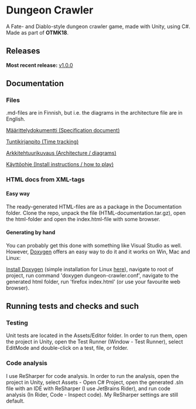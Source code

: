 # Dungeon Crawler


A Fate- and Diablo-style dungeon crawler game, made with Unity, using C#. Made as part of **OTMK18**.

## Releases

**Most recent release:**
[v1.0.0](https://github.com/sofivanhanen/dungeon-crawler/releases/tag/v1.0.0)

## Documentation

### Files

.md-files are in Finnish, but i.e. the diagrams in the architecture file are in English.

[Määrittelydokumentti (Specification document)](https://github.com/sofivanhanen/dungeon-crawler/blob/master/Documentation/Vaatimusm%C3%A4%C3%A4rittely.md)

[Tuntikirjanpito (Time tracking)](https://github.com/sofivanhanen/dungeon-crawler/blob/master/Documentation/Tuntikirjanpito.md)

[Arkkitehtuurikuvaus (Architecture / diagrams)](https://github.com/sofivanhanen/dungeon-crawler/blob/master/Documentation/Arkkitehtuuri.md)

[Käyttöohje (Install instructions / how to play)](https://github.com/sofivanhanen/dungeon-crawler/blob/master/Documentation/K%C3%A4ytt%C3%B6ohje.md)

### HTML docs from XML-tags

#### Easy way

The ready-generated HTML-files are as a package in the Documentation folder. Clone the repo, unpack the file (HTML-documentation.tar.gz), open the html-folder and open the index.html-file with some browser.

#### Generating by hand

You can probably get this done with something like Visual Studio as well. However, [Doxygen](http://www.stack.nl/~dimitri/doxygen/) offers an easy way to do it and it works on Win, Mac and Linux:

[Install Doxygen](http://www.stack.nl/~dimitri/doxygen/download.html) (simple installation for Linux [here](http://xmodulo.com/how-to-generate-documentation-from-source-code-in-linux.html)), navigate to root of project, run command 'doxygen dungeon-crawler.conf', navigate to the generated html folder, run 'firefox index.html' (or use your favourite web browser).


## Running tests and checks and such

### Testing

Unit tests are located in the Assets/Editor folder. In order to run them, open the project in Unity, open the Test Runner (Window - Test Runner), select EditMode and double-click on a test, file, or folder.

### Code analysis

I use ReSharper for code analysis. In order to run the analysis, open the project in Unity, select Assets - Open C# Project, open the generated .sln file with an IDE with ReSharper (I use JetBrains Rider), and run code analysis (In Rider, Code - Inspect code). My ReSharper settings are still default.

